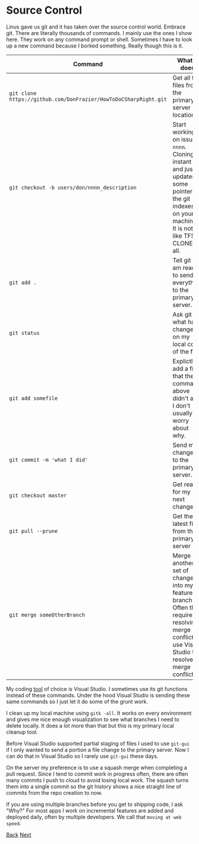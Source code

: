 # Source Control
Linus gave us git and it has taken over the source control world.
Embrace git.  There are literally thousands of commands.  I mainly use the ones I show here.  They work on any command prompt or shell.  Sometimes I have to look up a new command because I borked something.  Really though this is it.

|Command|What it does|
|---|---|
|`git clone https://github.com/DonFrazier/HowToDoCSharpRight.git`|Get all the files from the primary server location.|
|`git checkout -b users/don/nnnn_description`|Start working on issue `nnnn`.  Cloning is instant and just updates some pointers in the git indexes on your machine.  It is not like TFS CLONE at all.|
|`git add .`|Tell git I am ready to send everything to the primary server.|
|`git status`|Ask git what has changed on my local copy of the files|
|`git add somefile`|Explictly add a file that the command above didn't add.   I don't usually worry about why.|
|`git commit -m 'what I did'`|Send my changes to the primary server.|
|`git checkout master`|Get ready for my next change.|
|`git pull --prune`|Get the latest files from the primary server|
|`git merge someOtherBranch`|Merge another set of changes into my feature branch.  Often this requires resolving merge conflicts.  I use Visual Studio to resolve merge conflicts.|

My coding [tool](./tooling.md) of choice is Visual Studio.  I sometimes use its git functions instead of these commands.  Under the hood Visual Studio is sending these same commands so I just let it do some of the grunt work.

I clean up my local machine using `gitk -all`.  It works on every environment and gives me nice enough visualization to see what branches I need to delete locally.  It does a lot more than that but this is my primary local cleanup tool.

Before Visual Studio supported partial staging of files I used to use `git-gui` if I only wanted to send a portion a file change to the primary server.  Now I can do that in Visual Studio so I rarely use `git-gui` these days.

On the server my preference is to use a squash merge when completing a pull request.  Since I tend to commit work in progress often, there are often many commits I push to cloud to avoid losing local work.  The squash turns them into a single commit so the git history shows a nice straight line of commits from the repo creation to now.

If you are using multiple branches before you get to shipping code, I ask "Why?" For most apps I work on incremental features are added and deployed daily, often by multiple developers.  We call that `moving at web speed`.

[Back](./motivation.md)  [Next](./tooling.md)
